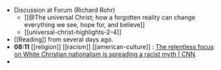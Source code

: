- Discussion at Forum (Richard Rohr)
	- [[@The universal Christ; how a forgotten reality can change everything we see, hope for, and believe]]
	- [[universal-christ-highlights-2-4]]
- [[Reading]] from several days ago.
- **08:11** [[religion]] [[racism]] [[american-culture]] :  [The relentless focus on White Christian nationalism is spreading a racist myth | CNN](https://www.cnn.com/2024/02/03/us/white-christian-nationalism-racist-myth-cec/index.html)
-